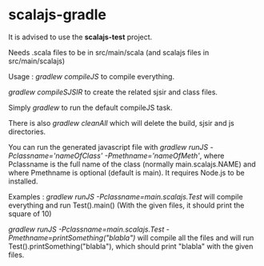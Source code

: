 # scalajs-gradle
It is advised to use the **scalajs-test** project.

Needs .scala files to be in src/main/scala (and scalajs files in src/main/scalajs)

Usage : *gradlew compileJS* to compile everything.

*gradlew compileSJSIR* to create the related sjsir and class files.

Simply *gradlew* to run the default compileJS task.

There is also *gradlew cleanAll* which will delete the build, sjsir and js directories.

You can run the generated javascript file with *gradlew runJS -Pclassname='nameOfClass' -Pmethname='nameOfMeth'*, where Pclassname is the full name of the class (normally main.scalajs.NAME) and where Pmethname is optional (default is main). It requires Node.js to be installed.

Examples : *gradlew runJS -Pclassname=main.scalajs.Test* will compile everything and run Test().main() (With the given files, it should print the square of 10)

*gradlew runJS -Pclassname=main.scalajs.Test -Pmethname=printSomething(\"blabla\")* will compile all the files and will run Test().printSomething("blabla"), which should print "blabla" with the given files.
